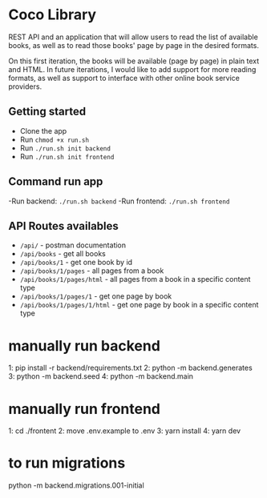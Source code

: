 # Coco Library

REST API and an application that will allow users to read the list of available books, as well as to read those books' page by page in the desired formats.

On this first iteration, the books will be available (page by page) in plain text and HTML. In future iterations, I would like to add support for more reading formats, as well as support to interface with other online book service providers.

## Getting started

- Clone the app
- Run `chmod +x run.sh`
- Run `./run.sh init backend`
- Run `./run.sh init frontend`

## Command run app

-Run backend: `./run.sh backend`
-Run frontend: `./run.sh frontend`

## API Routes availables

- `/api/` - postman documentation
- `/api/books` - get all books
- `/api/books/1` - get one book by id
- `/api/books/1/pages` - all pages from a book
- `/api/books/1/pages/html` - all pages from a book in a specific content type
- `/api/books/1/pages/1` - get one page by book
- `/api/books/1/pages/1/html` - get one page by book in a specific content type

# manually run backend

1: pip install -r backend/requirements.txt
2: python -m backend.generates  
3: python -m backend.seed
4: python -m backend.main

# manually run frontend

1: cd ./frontent
2: move .env.example to .env
3: yarn install
4: yarn dev

# to run migrations

python -m backend.migrations.001-initial
